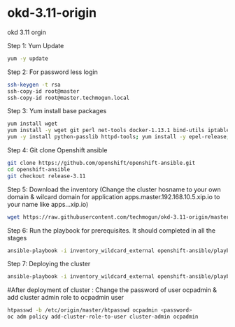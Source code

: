 # okd-3.11-origin
okd 3.11 orgin

Step 1: Yum Update
```sh
yum -y update
```

Step 2: For password less login
```sh
ssh-keygen -t rsa
ssh-copy-id root@master
ssh-copy-id root@master.techmogun.local
```
Step 3: Yum install base packages
```sh
yum install wget
yum install -y wget git perl net-tools docker-1.13.1 bind-utils iptables-services bridge-utils openssl-devel bash-completion kexec-tools sos psacct python-cryptography python2-pip python-devel python-passlib java-1.8.0-openjdk-headless "@Development Tools"
yum -y install python-passlib httpd-tools; yum install -y epel-release; yum install -y ansible
```
Step 4: Git clone Openshift ansible
```sh
git clone https://github.com/openshift/openshift-ansible.git
cd openshift-ansible
git checkout release-3.11
```
Step 5: Download the inventory (Change the cluster hosname to your own domain & wilcard domain for application apps.master.192.168.10.5.xip.io to your name like apps.<yourdomain>.<yourhostip>.xip.io)
```sh
wget https://raw.githubusercontent.com/techmogun/okd-3.11-origin/master/inventory_wildcard_external
```
Step 6: Run the playbook for prerequisites. It should completed in all the stages

```sh
ansible-playbook -i inventory_wildcard_external openshift-ansible/playbooks/prerequisites.yml
```
Step 7: Deploying the cluster
```sh
ansible-playbook -i inventory_wildcard_external openshift-ansible/playbooks/deploy_cluster.yml
```
#After deployment of cluster : Change the password of user ocpadmin & add cluster admin role to ocpadmin user
```sh
htpasswd -b /etc/origin/master/htpasswd ocpadmin <password>
oc adm policy add-cluster-role-to-user cluster-admin ocpadmin
```

